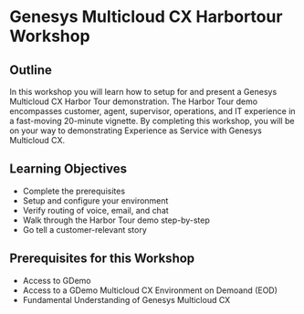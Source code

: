# Genesys Multicloud CX Harbortour Workshop

## Outline
In this workshop you will learn how to setup for and present a Genesys Multicloud CX Harbor Tour demonstration.  The Harbor Tour demo encompasses customer, agent, supervisor, operations, and IT experience in a fast-moving 20-minute vignette.  By completing this workshop, you will be on your way to demonstrating Experience as Service with Genesys Multicloud CX.  

## Learning Objectives
- Complete the prerequisites
- Setup and configure your environment
- Verify routing of voice, email, and chat
- Walk through the Harbor Tour demo step-by-step
- Go tell a customer-relevant story

## Prerequisites for this Workshop 
- Access to GDemo
- Access to a GDemo Multicloud CX Environment on Demoand (EOD)
- Fundamental Understanding of Genesys Multicloud CX